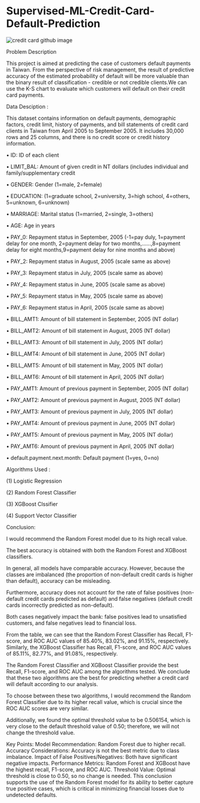 # Supervised-ML-Credit-Card-Default-Prediction

![credit card github image](https://github.com/Kovidk/Supervised-ML-Credit-Card-Default-Prediction/assets/20815224/9e379372-db05-461f-9b0f-fe32af6fb45a)

Problem Description

This project is aimed at predicting the case of customers default payments in Taiwan. From the perspective of risk management, the result of predictive accuracy of the estimated probability of default will be more valuable than the binary result of classification - credible or not credible clients.We can use the K-S chart to evaluate which customers will default on their credit card payments.

Data Desciption :

This dataset contains information on default payments, demographic factors, credit limit, history of payments, and bill statements of credit card clients in Taiwan from April 2005 to September 2005. It includes 30,000 rows and 25 columns, and there is no credit score or credit history information.

• ID: ID of each client

• LIMIT_BAL: Amount of given credit in NT dollars (includes individual and family/supplementary credit

• GENDER: Gender (1=male, 2=female)

• EDUCATION: (1=graduate school, 2=university, 3=high school, 4=others, 5=unknown, 6=unknown)

• MARRIAGE: Marital status (1=married, 2=single, 3=others)

• AGE: Age in years

• PAY_0: Repayment status in September, 2005 (-1=pay duly, 1=payment delay for one month, 2=payment delay for two months,......,8=payment delay for eight months,9=payment delay for nine months and above)

• PAY_2: Repayment status in August, 2005 (scale same as above)

• PAY_3: Repayment status in July, 2005 (scale same as above)

• PAY_4: Repayment status in June, 2005 (scale same as above)

• PAY_5: Repayment status in May, 2005 (scale same as above)

• PAY_6: Repayment status in April, 2005 (scale same as above)

• BILL_AMT1: Amount of bill statement in September, 2005 (NT dollar)

• BILL_AMT2: Amount of bill statement in August, 2005 (NT dollar)

• BILL_AMT3: Amount of bill statement in July, 2005 (NT dollar)

• BILL_AMT4: Amount of bill statement in June, 2005 (NT dollar)

• BILL_AMT5: Amount of bill statement in May, 2005 (NT dollar)

• BILL_AMT6: Amount of bill statement in April, 2005 (NT dollar)

• PAY_AMT1: Amount of previous payment in September, 2005 (NT dollar)

• PAY_AMT2: Amount of previous payment in August, 2005 (NT dollar)

• PAY_AMT3: Amount of previous payment in July, 2005 (NT dollar)

• PAY_AMT4: Amount of previous payment in June, 2005 (NT dollar)

• PAY_AMT5: Amount of previous payment in May, 2005 (NT dollar)

• PAY_AMT6: Amount of previous payment in April, 2005 (NT dollar)

• default.payment.next.month: Default payment (1=yes, 0=no)

Algorithms Used :

(1) Logistic Regression

(2) Random Forest Classifier

(3) XGBoost Clssifier

(4) Support Vector Classifier


Conclusion:

I would recommend the Random Forest model due to its high recall value.

The best accuracy is obtained with both the Random Forest and XGBoost classifiers.

In general, all models have comparable accuracy. However, because the classes are imbalanced (the proportion of non-default credit cards is higher than default), accuracy can be misleading.

Furthermore, accuracy does not account for the rate of false positives (non-default credit cards predicted as default) and false negatives (default credit cards incorrectly predicted as non-default).

Both cases negatively impact the bank: false positives lead to unsatisfied customers, and false negatives lead to financial loss.

From the table, we can see that the Random Forest Classifier has Recall, F1-score, and ROC AUC values of 85.40%, 83.02%, and 91.15%, respectively. Similarly, the XGBoost Classifier has Recall, F1-score, and ROC AUC values of 85.11%, 82.77%, and 91.08%, respectively.

The Random Forest Classifier and XGBoost Classifier provide the best Recall, F1-score, and ROC AUC among the algorithms tested. We conclude that these two algorithms are the best for predicting whether a credit card will default according to our analysis.

To choose between these two algorithms, I would recommend the Random Forest Classifier due to its higher recall value, which is crucial since the ROC AUC scores are very similar.

Additionally, we found the optimal threshold value to be 0.506154, which is very close to the default threshold value of 0.50; therefore, we will not change the threshold value.

Key Points:
Model Recommendation: Random Forest due to higher recall.
Accuracy Considerations: Accuracy is not the best metric due to class imbalance.
Impact of False Positives/Negatives: Both have significant negative impacts.
Performance Metrics: Random Forest and XGBoost have the highest recall, F1-score, and ROC AUC.
Threshold Value: Optimal threshold is close to 0.50, so no change is needed.
This conclusion supports the use of the Random Forest model for its ability to better capture true positive cases, which is critical in minimizing financial losses due to undetected defaults.
